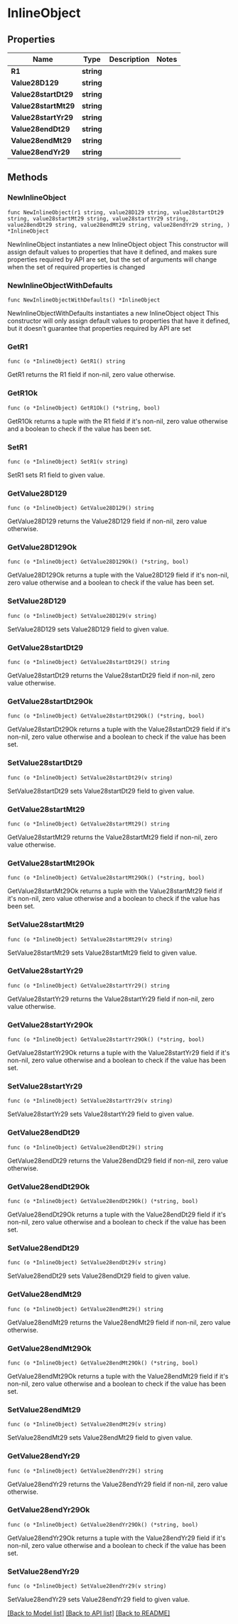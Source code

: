 # InlineObject

## Properties

Name | Type | Description | Notes
------------ | ------------- | ------------- | -------------
**R1** | **string** |  | 
**Value28D129** | **string** |  | 
**Value28startDt29** | **string** |  | 
**Value28startMt29** | **string** |  | 
**Value28startYr29** | **string** |  | 
**Value28endDt29** | **string** |  | 
**Value28endMt29** | **string** |  | 
**Value28endYr29** | **string** |  | 

## Methods

### NewInlineObject

`func NewInlineObject(r1 string, value28D129 string, value28startDt29 string, value28startMt29 string, value28startYr29 string, value28endDt29 string, value28endMt29 string, value28endYr29 string, ) *InlineObject`

NewInlineObject instantiates a new InlineObject object
This constructor will assign default values to properties that have it defined,
and makes sure properties required by API are set, but the set of arguments
will change when the set of required properties is changed

### NewInlineObjectWithDefaults

`func NewInlineObjectWithDefaults() *InlineObject`

NewInlineObjectWithDefaults instantiates a new InlineObject object
This constructor will only assign default values to properties that have it defined,
but it doesn't guarantee that properties required by API are set

### GetR1

`func (o *InlineObject) GetR1() string`

GetR1 returns the R1 field if non-nil, zero value otherwise.

### GetR1Ok

`func (o *InlineObject) GetR1Ok() (*string, bool)`

GetR1Ok returns a tuple with the R1 field if it's non-nil, zero value otherwise
and a boolean to check if the value has been set.

### SetR1

`func (o *InlineObject) SetR1(v string)`

SetR1 sets R1 field to given value.


### GetValue28D129

`func (o *InlineObject) GetValue28D129() string`

GetValue28D129 returns the Value28D129 field if non-nil, zero value otherwise.

### GetValue28D129Ok

`func (o *InlineObject) GetValue28D129Ok() (*string, bool)`

GetValue28D129Ok returns a tuple with the Value28D129 field if it's non-nil, zero value otherwise
and a boolean to check if the value has been set.

### SetValue28D129

`func (o *InlineObject) SetValue28D129(v string)`

SetValue28D129 sets Value28D129 field to given value.


### GetValue28startDt29

`func (o *InlineObject) GetValue28startDt29() string`

GetValue28startDt29 returns the Value28startDt29 field if non-nil, zero value otherwise.

### GetValue28startDt29Ok

`func (o *InlineObject) GetValue28startDt29Ok() (*string, bool)`

GetValue28startDt29Ok returns a tuple with the Value28startDt29 field if it's non-nil, zero value otherwise
and a boolean to check if the value has been set.

### SetValue28startDt29

`func (o *InlineObject) SetValue28startDt29(v string)`

SetValue28startDt29 sets Value28startDt29 field to given value.


### GetValue28startMt29

`func (o *InlineObject) GetValue28startMt29() string`

GetValue28startMt29 returns the Value28startMt29 field if non-nil, zero value otherwise.

### GetValue28startMt29Ok

`func (o *InlineObject) GetValue28startMt29Ok() (*string, bool)`

GetValue28startMt29Ok returns a tuple with the Value28startMt29 field if it's non-nil, zero value otherwise
and a boolean to check if the value has been set.

### SetValue28startMt29

`func (o *InlineObject) SetValue28startMt29(v string)`

SetValue28startMt29 sets Value28startMt29 field to given value.


### GetValue28startYr29

`func (o *InlineObject) GetValue28startYr29() string`

GetValue28startYr29 returns the Value28startYr29 field if non-nil, zero value otherwise.

### GetValue28startYr29Ok

`func (o *InlineObject) GetValue28startYr29Ok() (*string, bool)`

GetValue28startYr29Ok returns a tuple with the Value28startYr29 field if it's non-nil, zero value otherwise
and a boolean to check if the value has been set.

### SetValue28startYr29

`func (o *InlineObject) SetValue28startYr29(v string)`

SetValue28startYr29 sets Value28startYr29 field to given value.


### GetValue28endDt29

`func (o *InlineObject) GetValue28endDt29() string`

GetValue28endDt29 returns the Value28endDt29 field if non-nil, zero value otherwise.

### GetValue28endDt29Ok

`func (o *InlineObject) GetValue28endDt29Ok() (*string, bool)`

GetValue28endDt29Ok returns a tuple with the Value28endDt29 field if it's non-nil, zero value otherwise
and a boolean to check if the value has been set.

### SetValue28endDt29

`func (o *InlineObject) SetValue28endDt29(v string)`

SetValue28endDt29 sets Value28endDt29 field to given value.


### GetValue28endMt29

`func (o *InlineObject) GetValue28endMt29() string`

GetValue28endMt29 returns the Value28endMt29 field if non-nil, zero value otherwise.

### GetValue28endMt29Ok

`func (o *InlineObject) GetValue28endMt29Ok() (*string, bool)`

GetValue28endMt29Ok returns a tuple with the Value28endMt29 field if it's non-nil, zero value otherwise
and a boolean to check if the value has been set.

### SetValue28endMt29

`func (o *InlineObject) SetValue28endMt29(v string)`

SetValue28endMt29 sets Value28endMt29 field to given value.


### GetValue28endYr29

`func (o *InlineObject) GetValue28endYr29() string`

GetValue28endYr29 returns the Value28endYr29 field if non-nil, zero value otherwise.

### GetValue28endYr29Ok

`func (o *InlineObject) GetValue28endYr29Ok() (*string, bool)`

GetValue28endYr29Ok returns a tuple with the Value28endYr29 field if it's non-nil, zero value otherwise
and a boolean to check if the value has been set.

### SetValue28endYr29

`func (o *InlineObject) SetValue28endYr29(v string)`

SetValue28endYr29 sets Value28endYr29 field to given value.



[[Back to Model list]](../README.md#documentation-for-models) [[Back to API list]](../README.md#documentation-for-api-endpoints) [[Back to README]](../README.md)


